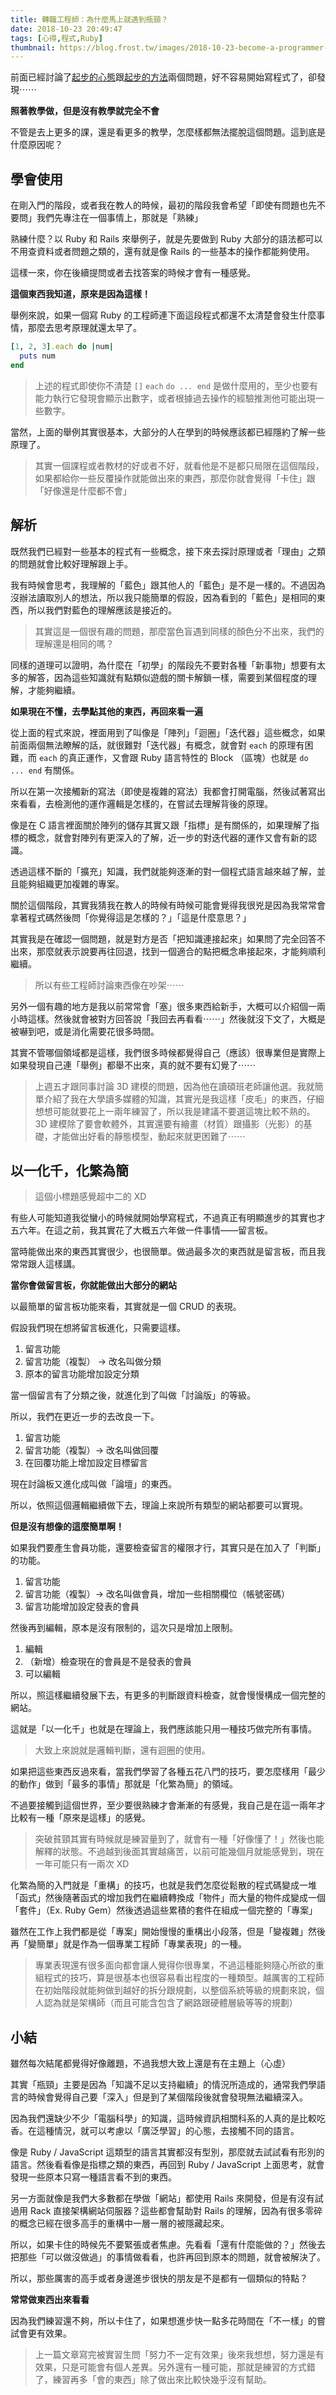 ```yaml
---
title: 轉職工程師：為什麼馬上就遇到瓶頸？
date: 2018-10-23 20:49:47
tags: [心得,程式,Ruby]
thumbnail: https://blog.frost.tw/images/2018-10-23-become-a-programmer-why-is-bottleneck-coming-very-soon/thumbnail.jpg
---
```


前面已經討論了[起步的心態](https://blog.frost.tw/posts/2018/09/25/Become-a-programmer-lose-at-the-starting-line/)跟[起步的方法](https://blog.frost.tw/posts/2018/10/02/Become-a-programmer-how-to-start/)兩個問題，好不容易開始寫程式了，卻發現⋯⋯

**照著教學做，但是沒有教學就完全不會**

不管是去上更多的課，還是看更多的教學，怎麼樣都無法擺脫這個問題。這到底是什麼原因呢？

<!--more-->

## 學會使用

在剛入門的階段，或者我在教人的時候，最初的階段我會希望「即使有問題也先不要問」我們先專注在一個事情上，那就是「熟練」

熟練什麼？以 Ruby 和 Rails 來舉例子，就是先要做到 Ruby 大部分的語法都可以不用查資料或者問題之類的，還有就是像 Rails 的一些基本的操作都能夠使用。

這樣一來，你在後續提問或者去找答案的時候才會有一種感覺。

**這個東西我知道，原來是因為這樣！**

舉例來說，如果一個寫 Ruby 的工程師連下面這段程式都還不太清楚會發生什麼事情，那麼去思考原理就還太早了。

```ruby
[1, 2, 3].each do |num|
  puts num
end
```

> 上述的程式即使你不清楚 `[]` `each` `do ... end` 是做什麼用的，至少也要有能力執行它發現會顯示出數字，或者根據過去操作的經驗推測他可能出現一些數字。

當然，上面的舉例其實很基本，大部分的人在學到的時候應該都已經隱約了解一些原理了。

> 其實一個課程或者教材的好或者不好，就看他是不是都只局限在這個階段，如果都給你一些反覆操作就能做出來的東西，那麼你就會覺得「卡住」跟「好像還是什麼都不會」

## 解析

既然我們已經對一些基本的程式有一些概念，接下來去探討原理或者「理由」之類的問題就會比較好理解跟上手。

我有時候會思考，我理解的「藍色」跟其他人的「藍色」是不是一樣的。不過因為沒辦法讀取別人的想法，所以我只能簡單的假設，因為看到的「藍色」是相同的東西，所以我們對藍色的理解應該是接近的。

> 其實這是一個很有趣的問題，那麼當色盲遇到同樣的顏色分不出來，我們的理解還是相同的嗎？

同樣的道理可以證明，為什麼在「初學」的階段先不要對各種「新事物」想要有太多的解答，因為這些知識就有點類似遊戲的關卡解鎖一樣，需要到某個程度的理解，才能夠繼續。

**如果現在不懂，去學點其他的東西，再回來看一遍**

從上面的程式來說，裡面用到了叫像是「陣列」「迴圈」「迭代器」這些概念，如果前面兩個無法瞭解的話，就很難對「迭代器」有概念，就會對 `each` 的原理有困難，而 `each` 的真正運作，又會跟 Ruby 語言特性的 Block （區塊）也就是 `do ... end` 有關係。

所以在第一次接觸新的寫法（即使是複雜的寫法）我都會打開電腦，然後試著寫出來看看，去檢測他的運作邏輯是怎樣的，在嘗試去理解背後的原理。

像是在 C 語言裡面關於陣列的儲存其實又跟「指標」是有關係的，如果理解了指標的概念，就會對陣列有更深入的了解，近一步的對迭代器的運作又會有新的認識。

透過這樣不斷的「擴充」知識，我們就能夠逐漸的對一個程式語言越來越了解，並且能夠組織更加複雜的專案。

關於這個階段，其實我猜我在教人的時候有時候可能會覺得我很兇是因為我常常會拿著程式碼然後問「你覺得這是怎樣的？」「這是什麼意思？」

其實我是在確認一個問題，就是對方是否「把知識連接起來」如果問了完全回答不出來，那麼就表示說要再往回退，找到一個適合的點把概念串接起來，才能夠順利繼續。

> 所以有些工程師討論東西像在吵架⋯⋯

另外一個有趣的地方是我以前常常會「塞」很多東西給新手，大概可以介紹個一兩小時這樣。然後就會被對方回答說「我回去再看看⋯⋯」然後就沒下文了，大概是被嚇到吧，或是消化需要花很多時間。

其實不管哪個領域都是這樣，我們很多時候都覺得自己（應該）很專業但是實際上如果發現自己連「舉例」都舉不出來，真的就不要有幻覺了⋯⋯

> 上週五才跟同事討論 3D 建模的問題，因為他在讀碩班老師讓他選。我就簡單介紹了我在大學讀多媒體的知識，其實光是我這樣「皮毛」的東西，仔細想想可能就要花上一兩年練習了，所以我是建議不要選這塊比較不熟的。
> 3D 建模除了要會軟體外，其實還要有繪畫（材質）跟攝影（光影）的基礎，才能做出好看的靜態模型，動起來就更困難了⋯⋯

## 以一化千，化繁為簡

> 這個小標題感覺超中二的 XD

有些人可能知道我從蠻小的時候就開始學寫程式，不過真正有明顯進步的其實也才五六年。在這之前，我其實花了大概五六年做一件事情——留言板。

當時能做出來的東西其實很少，也很簡單。做過最多次的東西就是留言板，而且我常常跟人這樣講。

**當你會做留言板，你就能做出大部分的網站**

以最簡單的留言板功能來看，其實就是一個 CRUD 的表現。

假設我們現在想將留言板進化，只需要這樣。

1. 留言功能
2. 留言功能（複製） -> 改名叫做分類
3. 原本的留言功能增加設定分類

當一個留言有了分類之後，就進化到了叫做「討論版」的等級。

所以，我們在更近一步的去改良一下。

1. 留言功能
2. 留言功能（複製）-> 改名叫做回覆
3. 在回覆功能上增加設定目標留言

現在討論板又進化成叫做「論壇」的東西。

所以，依照這個邏輯繼續做下去，理論上來說所有類型的網站都要可以實現。

**但是沒有想像的這麼簡單啊！**

如果我們要產生會員功能，還要檢查留言的權限才行，其實只是在加入了「判斷」的功能。

1. 留言功能
2. 留言功能（複製）-> 改名叫做會員，增加一些相關欄位（帳號密碼）
3. 留言功能增加設定發表的會員

然後再到編輯，原本是沒有限制的，這次只是增加上限制。

1. 編輯
2. （新增）檢查現在的會員是不是發表的會員
3. 可以編輯

所以，照這樣繼續發展下去，有更多的判斷跟資料檢查，就會慢慢構成一個完整的網站。

這就是「以一化千」也就是在理論上，我們應該能只用一種技巧做完所有事情。

> 大致上來說就是邏輯判斷，還有迴圈的使用。

如果把這些東西反過來看，當我們學習了各種五花八門的技巧，要怎麼樣用「最少的動作」做到「最多的事情」那就是「化繁為簡」的領域。

不過要接觸到這個世界，至少要很熟練才會漸漸的有感覺，我自己是在這一兩年才比較有一種「原來是這樣」的感覺。

> 突破貧頸其實有時候就是練習量到了，就會有一種「好像懂了！」然後也能解釋的狀態。不過越到後面其實越痛苦，以前可能幾個月就能感覺到，現在一年可能只有一兩次 XD

化繁為簡的入門就是「重構」的技巧，也就是我們怎麼從鬆散的程式碼變成一堆「函式」然後隨著函式的增加我們在繼續轉換成「物件」而大量的物件成變成一個「套件」（Ex. Ruby Gem）然後透過這些累積的套件在組成一個完整的「專案」

雖然在工作上我們都是從「專案」開始慢慢的重構出小段落，但是「變複雜」然後再「變簡單」就是作為一個專業工程師「專業表現」的一種。

> 專業表現還有很多面向都會讓人覺得你很專業，不過這種能夠隨心所欲的重組程式的技巧，算是很基本也很容易看出程度的一種類型。越厲害的工程師在初始階段就能夠做到越好的拆分跟規劃，以整個系統等級的規劃來說，個人認為就是架構師（而且可能含包含了網路跟硬體層級等等的規劃）

## 小結

雖然每次結尾都覺得好像離題，不過我想大致上還是有在主題上（心虛）

其實「瓶頸」主要是因為「知識不足以支持繼續」的情況所造成的，通常我們學語言的時候會覺得自己要「深入」但是到了某個階段後就會發現無法繼續深入。

因為我們還缺少不少「電腦科學」的知識，這時候資訊相關科系的人真的是比較吃香。在這種情況，就可以考慮以「廣泛學習」的心態，去接觸不同的語言。

像是 Ruby / JavaScript 這類型的語言其實都沒有型別，那麼就去試試看有形別的語言。然後看看像是指標之類的東西，再回到 Ruby / JavaScript 上面思考，就會發現一些原本只寫一種語言看不到的東西。

另一方面就像是我們大多數都在學做「網站」都使用 Rails 來開發，但是有沒有試過用 Rack 直接架構網站伺服器？這些都會幫助對 Rails 的理解，因為有很多零碎的概念已經在很多高手的重構中一層一層的被隱藏起來。

所以，如果卡住的時候先不要緊張或者焦慮。先看看「還有什麼能做的？」然後去把那些「可以做沒做過」的事情做看看，也許再回到原本的問題，就會被解決了。

所以，那些厲害的高手或者身邊進步很快的朋友是不是都有一個類似的特點？

**常常做東西出來看看**

因為我們練習還不夠，所以卡住了，如果想進步快一點多花時間在「不一樣」的嘗試會更有效果。

> 上一篇文章寫完被實習生問「努力不一定有效果」後來我想想，努力還是有效果，只是可能會有個人差異。另外還有一種可能，那就是練習的方式錯了，練習再多「會的東西」除了做出來比較快幾乎沒有幫助。
